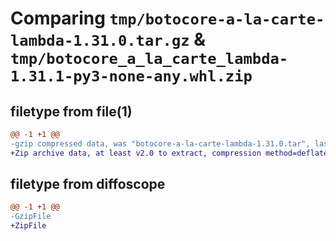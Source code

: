 # Comparing `tmp/botocore-a-la-carte-lambda-1.31.0.tar.gz` & `tmp/botocore_a_la_carte_lambda-1.31.1-py3-none-any.whl.zip`

## filetype from file(1)

```diff
@@ -1 +1 @@
-gzip compressed data, was "botocore-a-la-carte-lambda-1.31.0.tar", last modified: Fri Jul  7 01:44:05 2023, max compression
+Zip archive data, at least v2.0 to extract, compression method=deflate
```

## filetype from diffoscope

```diff
@@ -1 +1 @@
-GzipFile
+ZipFile
```

